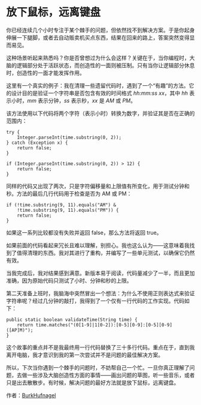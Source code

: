 # 放下鼠标，远离键盘

你已经连续几个小时专注于某个棘手的问题，但依然找不到解决方案。于是你起身伸展一下腿脚，或者去自动贩卖机买点东西，结果在回来的路上，答案突然变得显而易见。

这种场景听起来熟悉吗？你是否曾想过为什么会这样？关键在于，当你编程时，大脑的逻辑部分处于活跃状态，而创造性的一面则被压制。只有当你让逻辑部分休息时，创造性的一面才能发挥作用。

这里有一个真实的例子：我在清理一些遗留代码时，遇到了一个“有趣”的方法。它的设计目的是验证一个字符串是否包含有效的时间格式 *hh:mm:ss xx*，其中 *hh* 表示小时，*mm* 表示分钟，*ss* 表示秒，*xx* 是 *AM* 或 *PM*。

该方法使用以下代码将两个字符（表示小时）转换为数字，并验证其是否在正确的范围内：

```
try {
    Integer.parseInt(time.substring(0, 2));
} catch (Exception x) {
    return false;
}

if (Integer.parseInt(time.substring(0, 2)) > 12) {
    return false;
}
```

同样的代码又出现了两次，只是字符偏移量和上限值有所变化，用于测试分钟和秒。方法的最后几行代码用于检查是否为 AM 或 PM：

```
if (!time.substring(9, 11).equals("AM") &
    !time.substring(9, 11).equals("PM")) {
    return false;
}
```

如果这一系列比较都没有失败并返回 false，那么方法将返回 true。

如果前面的代码看起来冗长且难以理解，别担心。我也这么认为——这意味着我找到了值得清理的东西。我对其进行了重构，并编写了一些单元测试，以确保它仍然有效。

当我完成后，我对结果感到满意。新版本易于阅读，代码量减少了一半，而且更加准确，因为原始代码只测试了小时、分钟和秒的上限。

第二天准备上班时，我脑海中突然冒出一个想法：为什么不使用正则表达式来验证字符串呢？经过几分钟的敲打，我得到了一个仅有一行代码的工作实现。代码如下：

```
public static boolean validateTime(String time) {
    return time.matches("(0[1-9]|1[0-2]):[0-5][0-9]:[0-5][0-9] ([AP]M)");
}
```

这个故事的重点并不是我最终用一行代码替换了三十多行代码。重点在于，直到我离开电脑，我才意识到我的第一次尝试并不是问题的最佳解决方案。

所以，下次当你遇到一个棘手的问题时，不妨帮自己一个忙。一旦你真正理解了问题，去做一些涉及大脑创造性方面的事情——画出问题的草图，听一些音乐，或者只是出去散散步。有时候，解决问题的最好方法就是放下鼠标，远离键盘。

作者：[BurkHufnagel](http://programmer.97things.oreilly.com/wiki/index.php/BurkHufnagel)